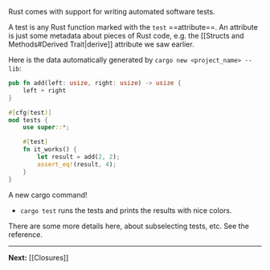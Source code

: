 Rust comes with support for writing automated software tests.

A test is any Rust function marked with the `test` ==attribute==. An attribute is just some metadata about pieces of Rust code, e.g. the [[Structs and Methods#Derived Trait|derive]] attribute we saw earlier.

Here is the data automatically generated by `cargo new <project_name> --lib`:

```rust
pub fn add(left: usize, right: usize) -> usize {
    left + right
}

#[cfg(test)]
mod tests {
    use super::*;

    #[test]
    fn it_works() {
        let result = add(2, 2);
        assert_eq!(result, 4);
    }
}
```

A new cargo command!

* `cargo test` runs the tests and prints the results with nice colors.

There are some more details here, about subselecting tests, etc. See the reference.

---

**Next:** [[Closures]]